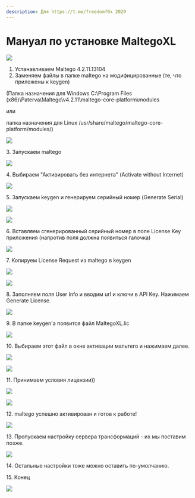 ```yaml
---
description: Для https://t.me/freedomf0x 2020
---
```


# Мануал по установке MaltegoXL

![](<../../.gitbook/assets/image (196).png>)

1. Устанавливаем Maltego 4.2.11.13104
2. Заменяем файлы в папке maltego на модифицированные (те, что приложены к keygen)

(Папка назначения для Windows C:\Program Files (x86)\Paterva\Maltego\v4.2.11\maltego-core-platform\modules&#x20;

или

папка назначения для Linux /usr/share/maltego/maltego-core-platform/modules/)

![](<../../.gitbook/assets/image (181).png>)

3\. Запускаем maltego

![](<../../.gitbook/assets/image (179).png>)

&#x20;4\. Выбираем "Активировать без интернета" (Activate without Internet)

![](<../../.gitbook/assets/image (197).png>)

5\. Запускаем keygen и генерируем серийный номер (Generate Serial)

![](<../../.gitbook/assets/image (192).png>)

![](<../../.gitbook/assets/image (182).png>)

6\. Вставляем сгенерированный серийный номер в поле License Key приложения (напротив поля должна появиться галочка)

![](<../../.gitbook/assets/image (188).png>)

7\. Копируем License Request из maltego в keygen

![](<../../.gitbook/assets/image (183).png>)

![](<../../.gitbook/assets/image (178).png>)

8\. Заполняем поля User Info и вводим url и ключи в API Key. Нажимаем Generate License.

![](<../../.gitbook/assets/image (187).png>)



9\. В папке keygen'a появится файл MaltegoXL.lic

![](<../../.gitbook/assets/image (190).png>)

10\. Выбираем этот файл в окне активации мальтего и нажимаем далее.

![](<../../.gitbook/assets/image (185).png>)

![](<../../.gitbook/assets/image (189).png>)

11\. Принимаем условия лицензии))

![](<../../.gitbook/assets/image (177).png>)

![](<../../.gitbook/assets/image (193).png>)

12\. maltego успешно активирован и готов к работе!

![](<../../.gitbook/assets/image (194).png>)

13\. Пропускаем настройку сервера трансформаций - их мы поставим позже.

![](<../../.gitbook/assets/image (198).png>)

14\. Остальные настройки тоже можно оставить по-умолчанию.

15\. Конец

![](<../../.gitbook/assets/image (195).png>)
